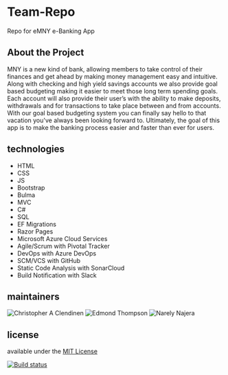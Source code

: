 # Team-Repo
Repo for eMNY e-Banking App

## About the Project
MNY is a new kind of bank, allowing members to take control of their finances and get ahead by making money management easy and intuitive.
Along with checking and high yield savings accounts we also provide goal based budgeting making it easier to meet those long term spending goals.
Each account will also provide their user’s with the ability to make deposits, withdrawals and for transactions to take place between and from accounts.
With our goal based budgeting system you can finally say hello to that vacation you've always been looking forward to.
Ultimately, the goal of this app is to make the banking process easier and faster than ever for users.


## technologies

+ HTML
+ CSS
+ JS
+ Bootstrap
+ Bulma
+ MVC
+ C#
+ SQL
+ EF Migrations
+ Razor Pages
+ Microsoft Azure Cloud Services
+ Agile/Scrum with Pivotal Tracker
+ DevOps with Azure DevOps
+ SCM/VCS with GitHub
+ Static Code Analysis with SonarCloud
+ Build Notification with Slack

## maintainers

![Christopher A Clendinen](https://avatars1.githubusercontent.com/u/45204662?s=64&v=4)
![Edmond Thompson](https://avatars2.githubusercontent.com/u/8095689?s=64&v=4)
![Narely Najera](https://avatars0.githubusercontent.com/u/44989081?s=64&v=4)


## license

available under the [MIT License](https://github.com/ChrisAClen/Team-Repo/blob/master/LICENSE)


[![Build status](https://dev.azure.com/chrisaclendinen/eMNY/_apis/build/status/eMNY%20PipeLine)](https://dev.azure.com/chrisaclendinen/eMNY/_build/latest?definitionId=13)
